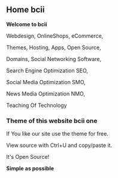 ## <strong>Home bcii</strong>
  
<strong>Welcome to bcii</strong>

Webdesign, OnlineShops, eCommerce,

Themes, Hosting, Apps, Open Source,

Domains, Social Networking Software,

Search Engine Optimization SEO,

Social Media Optimization SMO,

News Media Optimization NMO,

Teaching Of Technology

### <strong>Theme of this website bcii one</strong>
If You like our site use the theme for free.

View source with Ctrl+U and copy/paste it.

It's Open Source!

<strong>Simple as possible</strong>
